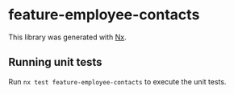 # feature-employee-contacts

This library was generated with [Nx](https://nx.dev).

## Running unit tests

Run `nx test feature-employee-contacts` to execute the unit tests.
